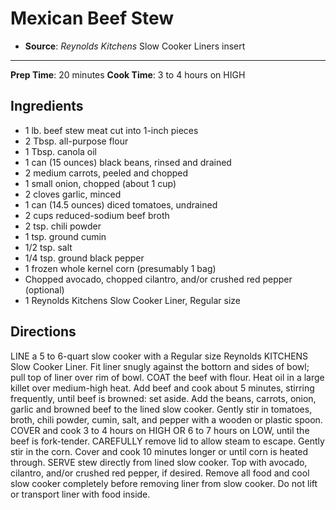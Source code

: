 # Mexican Beef Stew

- **Source**: *Reynolds Kitchens* Slow Cooker Liners insert
---
**Prep Time**: 20 minutes
**Cook Time**: 3 to 4 hours on HIGH

## Ingredients

- 1 lb. beef stew meat cut into 1-inch pieces
- 2 Tbsp. all-purpose flour
- 1 Tbsp. canola oil
- 1 can (15 ounces) black beans, rinsed and drained
- 2 medium carrots, peeled and chopped
- 1 small onion, chopped (about 1 cup)
- 2 cloves garlic, minced
- 1 can (14.5 ounces) diced tomatoes, undrained
- 2 cups reduced-sodium beef broth
- 2 tsp. chili powder
- 1 tsp. ground cumin
- 1/2 tsp. salt
- 1/4 tsp. ground black pepper
- 1 frozen whole kernel corn (presumably 1 bag)
- Chopped avocado, chopped cilantro, and/or crushed red pepper (optional)
- 1 Reynolds Kitchens Slow Cooker Liner, Regular size

## Directions

LINE a 5 to 6-quart slow cooker with a Regular size Reynolds KITCHENS Slow Cooker Liner. Fit liner snugly against the bottorn and sides of bowl; pull top of liner over rim of bowl. 
COAT the beef with flour. Heat oil in a large killet over medium-high heat. Add beef and cook about 5 minutes, stirring frequently, until beef is browned: set aside. Add the beans, carrots, onion, garlic and browned beef to the lined slow cooker. Gently stir in tomatoes, broth, chili
powder, cumin, salt, and pepper with a wooden or plastic spoon. 
COVER and cook 3 to 4 hours on HIGH OR 6 to 7 hours on LOW, until the beef is fork-tender. 
CAREFULLY remove lid to allow steam to escape. Gently stir in the corn. Cover and cook 10 minutes longer or until corn is heated through. 
SERVE stew directly from lined slow cooker. Top with avocado, cilantro, and/or crushed red pepper, if desired. Remove all food and cool slow cooker completely before removing liner from slow cooker. Do not lift or transport liner with food inside.

